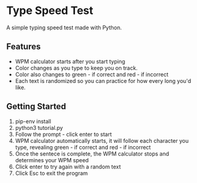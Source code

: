 # Type Speed Test

A simple typing speed test made with Python. 

## Features

- WPM calculator starts after you start typing
- Color changes as you type to keep you on track.
- Color also changes to green - if correct and red - if incorrect
- Each text is randomized so you can practice for how every long you'd like.

## Getting Started

1. pip-env install
2. python3 tutorial.py
3. Follow the prompt - click enter to start
4. WPM calculator automatically starts, it will follow each character you type, revealing green - if correct and red - if incorrect
5. Once the sentece is complete, the WPM calculator stops and determines your WPM speed
6. Click enter to try again with a random text
7. Click Esc to exit the program


